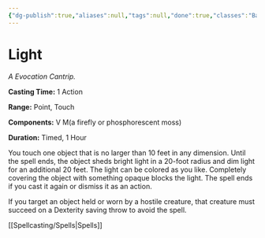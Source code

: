 ```yaml
---
{"dg-publish":true,"aliases":null,"tags":null,"done":true,"classes":"Bard, Cleric, Sorcerer, Wizard, Artificer,","spellLevel":0,"school":"Evocation","source":"PHB","permalink":"/spells/light/","dgHomeLink":false,"dgPassFrontmatter":true}
---
```


# Light
*A Evocation Cantrip.*

**Casting Time:** 1 Action

**Range:** Point, Touch

**Components:** V M(a firefly or phosphorescent moss)

**Duration:** Timed, 1 Hour

You touch one object that is no larger than 10 feet in any dimension. Until the spell ends, the object sheds bright light in a 20-foot radius and dim light for an additional 20 feet. The light can be colored as you like. Completely covering the object with something opaque blocks the light. The spell ends if you cast it again or dismiss it as an action.



If you target an object held or worn by a hostile creature, that creature must succeed on a Dexterity saving throw to avoid the spell.

[[Spellcasting/Spells|Spells]]